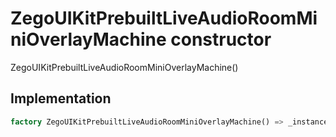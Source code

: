 


# ZegoUIKitPrebuiltLiveAudioRoomMiniOverlayMachine constructor







ZegoUIKitPrebuiltLiveAudioRoomMiniOverlayMachine()





## Implementation

```dart
factory ZegoUIKitPrebuiltLiveAudioRoomMiniOverlayMachine() => _instance;
```








